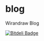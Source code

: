 # blog
Wirandraw Blog

[![Bitdeli Badge](https://d2weczhvl823v0.cloudfront.net/wirandraw/blog/trend.png)](https://bitdeli.com/free "Bitdeli Badge")
